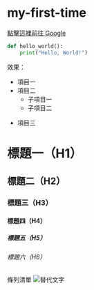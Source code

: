 # my-first-time
[點擊這裡前往 Google](https://www.google.com)
```python
def hello_world():
    print("Hello, World!")
```
效果：
- 項目一
- 項目二
  - 子項目一
  - 子項目二
* 項目三
# 標題一（H1）
## 標題二（H2）
### 標題三（H3）
#### 標題四（H4）
##### 標題五（H5）
###### 標題六（H6）
條列清單
![替代文字](URL)